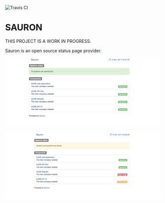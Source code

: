 ![Travis CI](https://travis-ci.org/areguig/sauron.svg?branch=dev)

# SAURON 

THIS PROJECT IS A WORK IN PROGRESS.

Sauron is an open source status page provider.


![all systems are operational](/screenshots/All_ok.png?raw=true "All_ok")

![outage](/screenshots/outage.png?raw=true "outage")

